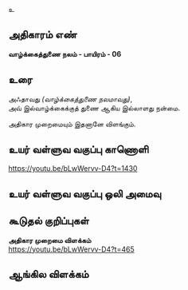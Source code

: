 உ


## அதிகாரம் எண்

**வாழ்க்கைத்துணை நலம் - பாயிரம் - 06**


## உரை 

அஃதாவது _(வாழ்க்கைத்துணை நலமாவது)_,  
அவ் இல்வாழ்க்கைக்குத் துணை ஆகிய இல்லாளது நன்மை.  

அதிகார முறைமையும் இதனானே விளங்கும்.


## உயர் வள்ளுவ வகுப்பு காணொளி

https://youtu.be/bLwWervv-D4?t=1430

## உயர் வள்ளுவ வகுப்பு ஒலி அமைவு 


## கூடுதல் குறிப்புகள்

**அதிகார முறைமை விளக்கம்**  
https://youtu.be/bLwWervv-D4?t=465

## ஆங்கில விளக்கம்
